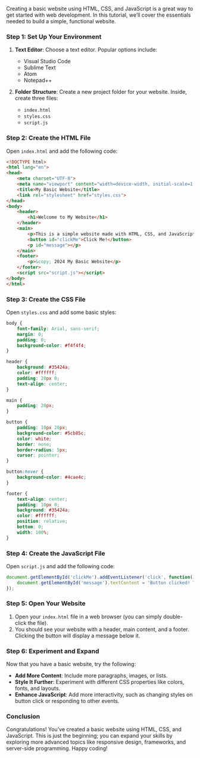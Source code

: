Creating a basic website using HTML, CSS, and JavaScript is a great way to get started with web development. In this tutorial, we’ll cover the essentials needed to build a simple, functional website.

### Step 1: Set Up Your Environment

1. **Text Editor**: Choose a text editor. Popular options include:
   - Visual Studio Code
   - Sublime Text
   - Atom
   - Notepad++ 

2. **Folder Structure**: Create a new project folder for your website. Inside, create three files:
   - `index.html`
   - `styles.css`
   - `script.js`

### Step 2: Create the HTML File

Open `index.html` and add the following code:

```html
<!DOCTYPE html>
<html lang="en">
<head>
    <meta charset="UTF-8">
    <meta name="viewport" content="width=device-width, initial-scale=1.0">
    <title>My Basic Website</title>
    <link rel="stylesheet" href="styles.css">
</head>
<body>
    <header>
        <h1>Welcome to My Website</h1>
    </header>
    <main>
        <p>This is a simple website made with HTML, CSS, and JavaScript.</p>
        <button id="clickMe">Click Me!</button>
        <p id="message"></p>
    </main>
    <footer>
        <p>&copy; 2024 My Basic Website</p>
    </footer>
    <script src="script.js"></script>
</body>
</html>
```

### Step 3: Create the CSS File

Open `styles.css` and add some basic styles:

```css
body {
    font-family: Arial, sans-serif;
    margin: 0;
    padding: 0;
    background-color: #f4f4f4;
}

header {
    background: #35424a;
    color: #ffffff;
    padding: 20px 0;
    text-align: center;
}

main {
    padding: 20px;
}

button {
    padding: 10px 20px;
    background-color: #5cb85c;
    color: white;
    border: none;
    border-radius: 5px;
    cursor: pointer;
}

button:hover {
    background-color: #4cae4c;
}

footer {
    text-align: center;
    padding: 10px 0;
    background: #35424a;
    color: #ffffff;
    position: relative;
    bottom: 0;
    width: 100%;
}
```

### Step 4: Create the JavaScript File

Open `script.js` and add the following code:

```javascript
document.getElementById('clickMe').addEventListener('click', function() {
    document.getElementById('message').textContent = 'Button clicked! Thanks for visiting!';
});
```

### Step 5: Open Your Website

1. Open your `index.html` file in a web browser (you can simply double-click the file).
2. You should see your website with a header, main content, and a footer. Clicking the button will display a message below it.

### Step 6: Experiment and Expand

Now that you have a basic website, try the following:

- **Add More Content**: Include more paragraphs, images, or lists.
- **Style It Further**: Experiment with different CSS properties like colors, fonts, and layouts.
- **Enhance JavaScript**: Add more interactivity, such as changing styles on button click or responding to other events.

### Conclusion

Congratulations! You’ve created a basic website using HTML, CSS, and JavaScript. This is just the beginning; you can expand your skills by exploring more advanced topics like responsive design, frameworks, and server-side programming. Happy coding!